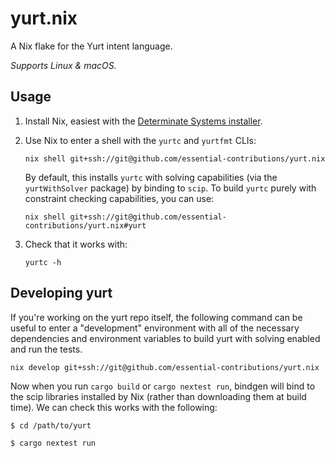 # yurt.nix

A Nix flake for the Yurt intent language.

*Supports Linux & macOS.*

## Usage

1. Install Nix, easiest with the [Determinate Systems installer](https://github.com/DeterminateSystems/nix-installer).

2. Use Nix to enter a shell with the `yurtc` and `yurtfmt` CLIs:

   ```console
   nix shell git+ssh://git@github.com/essential-contributions/yurt.nix
   ```

   By default, this installs `yurtc` with solving capabilities (via the
   `yurtWithSolver` package) by binding to `scip`. To build `yurtc` purely with
   constraint checking capabilities, you can use:

   ```console
   nix shell git+ssh://git@github.com/essential-contributions/yurt.nix#yurt
   ```

3. Check that it works with:
   ```console
   yurtc -h
   ```

## Developing yurt

If you're working on the yurt repo itself, the following command can be useful
to enter a "development" environment with all of the necessary dependencies and
environment variables to build yurt with solving enabled and run the tests.

```console
nix develop git+ssh://git@github.com/essential-contributions/yurt.nix
```

Now when you run `cargo build` or `cargo nextest run`, bindgen will bind to the
scip libraries installed by Nix (rather than downloading them at build time). We
can check this works with the following:

```console
$ cd /path/to/yurt

$ cargo nextest run
```
